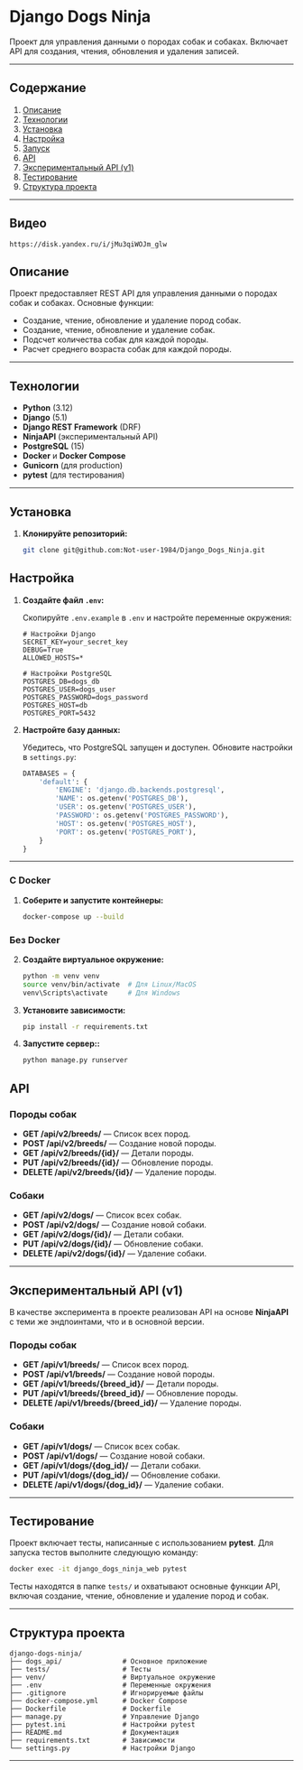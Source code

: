 
# Django Dogs Ninja

Проект для управления данными о породах собак и собаках. Включает API для создания, чтения, обновления и удаления записей.

---

## Содержание

1. [Описание](#описание)
2. [Технологии](#технологии)
3. [Установка](#установка)
4. [Настройка](#настройка)
5. [Запуск](#запуск)
6. [API](#api)
7. [Экспериментальный API (v1)](#экспериментальный-api-v1)
8. [Тестирование](#тестирование)
9. [Структура проекта](#структура-проекта)


---
## Видео

```
https://disk.yandex.ru/i/jMu3qiWOJm_glw
```

## Описание

Проект предоставляет REST API для управления данными о породах собак и собаках. Основные функции:
- Создание, чтение, обновление и удаление пород собак.
- Создание, чтение, обновление и удаление собак.
- Подсчет количества собак для каждой породы.
- Расчет среднего возраста собак для каждой породы.

---

## Технологии

- **Python** (3.12)
- **Django** (5.1)
- **Django REST Framework** (DRF)
- **NinjaAPI** (экспериментальный API)
- **PostgreSQL** (15)
- **Docker** и **Docker Compose**
- **Gunicorn** (для production)
- **pytest** (для тестирования)

---
## Установка

1. **Клонируйте репозиторий:**

   ```bash
   git clone git@github.com:Not-user-1984/Django_Dogs_Ninja.git
   ```


## Настройка

1. **Создайте файл `.env`:**

   Скопируйте `.env.example` в `.env` и настройте переменные окружения:

   ```env
   # Настройки Django
   SECRET_KEY=your_secret_key
   DEBUG=True
   ALLOWED_HOSTS=*

   # Настройки PostgreSQL
   POSTGRES_DB=dogs_db
   POSTGRES_USER=dogs_user
   POSTGRES_PASSWORD=dogs_password
   POSTGRES_HOST=db
   POSTGRES_PORT=5432
   ```

2. **Настройте базу данных:**

   Убедитесь, что PostgreSQL запущен и доступен. Обновите настройки в `settings.py`:

   ```python
   DATABASES = {
       'default': {
           'ENGINE': 'django.db.backends.postgresql',
           'NAME': os.getenv('POSTGRES_DB'),
           'USER': os.getenv('POSTGRES_USER'),
           'PASSWORD': os.getenv('POSTGRES_PASSWORD'),
           'HOST': os.getenv('POSTGRES_HOST'),
           'PORT': os.getenv('POSTGRES_PORT'),
       }
   }
   ```

---

### С Docker

1. **Соберите и запустите контейнеры:**

   ```bash
   docker-compose up --build
   ```


### Без Docker

2. **Создайте виртуальное окружение:**

   ```bash
   python -m venv venv
   source venv/bin/activate  # Для Linux/MacOS
   venv\Scripts\activate     # Для Windows
   ```

3. **Установите зависимости:**

   ```bash
   pip install -r requirements.txt
   ```
4. **Запустите сервер::**

   ```bash
   python manage.py runserver
   ```

## API

### Породы собак

- **GET /api/v2/breeds/** — Список всех пород.
- **POST /api/v2/breeds/** — Создание новой породы.
- **GET /api/v2/breeds/{id}/** — Детали породы.
- **PUT /api/v2/breeds/{id}/** — Обновление породы.
- **DELETE /api/v2/breeds/{id}/** — Удаление породы.

### Собаки

- **GET /api/v2/dogs/** — Список всех собак.
- **POST /api/v2/dogs/** — Создание новой собаки.
- **GET /api/v2/dogs/{id}/** — Детали собаки.
- **PUT /api/v2/dogs/{id}/** — Обновление собаки.
- **DELETE /api/v2/dogs/{id}/** — Удаление собаки.

---

## Экспериментальный API (v1)

В качестве эксперимента в проекте реализован API на основе **NinjaAPI** с теми же эндпоинтами, что и в основной версии.

### Породы собак

- **GET /api/v1/breeds/** — Список всех пород.
- **POST /api/v1/breeds/** — Создание новой породы.
- **GET /api/v1/breeds/{breed_id}/** — Детали породы.
- **PUT /api/v1/breeds/{breed_id}/** — Обновление породы.
- **DELETE /api/v1/breeds/{breed_id}/** — Удаление породы.

### Собаки

- **GET /api/v1/dogs/** — Список всех собак.
- **POST /api/v1/dogs/** — Создание новой собаки.
- **GET /api/v1/dogs/{dog_id}/** — Детали собаки.
- **PUT /api/v1/dogs/{dog_id}/** — Обновление собаки.
- **DELETE /api/v1/dogs/{dog_id}/** — Удаление собаки.

---

## Тестирование

Проект включает тесты, написанные с использованием **pytest**. Для запуска тестов выполните следующую команду:

```bash
docker exec -it django_dogs_ninja_web pytest
```

Тесты находятся в папке `tests/` и охватывают основные функции API, включая создание, чтение, обновление и удаление пород и собак.

---

## Структура проекта

```
django-dogs-ninja/
├── dogs_api/               # Основное приложение
├── tests/                  # Тесты
├── venv/                   # Виртуальное окружение
├── .env                    # Переменные окружения
├── .gitignore              # Игнорируемые файлы
├── docker-compose.yml      # Docker Compose
├── Dockerfile              # Dockerfile
├── manage.py               # Управление Django
├── pytest.ini              # Настройки pytest
├── README.md               # Документация
├── requirements.txt        # Зависимости
└── settings.py             # Настройки Django
```

---
